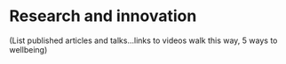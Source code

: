 # Research and innovation

(List published articles and talks...links to videos walk this way, 5 ways to wellbeing)
